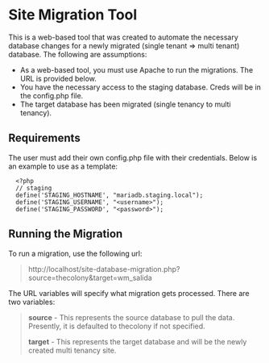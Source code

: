 # Site Migration Tool

This is a web-based tool that was created to automate the necessary database changes for a newly migrated (single tenant => multi tenant) database.  The following are assumptions:

- As a web-based tool, you must use Apache to run the migrations.  The URL is provided below.
- You have the necessary access to the staging database.  Creds will be in the config.php file.
- The target database has been migrated (single tenancy to multi tenancy).

## Requirements

The user must add their own config.php file with their credentials.  Below is an example to use as a template:

```
  <?php
  // staging
  define('STAGING_HOSTNAME', "mariadb.staging.local");
  define('STAGING_USERNAME', "<username>");
  define('STAGING_PASSWORD', "<password>");
```

## Running the Migration

To run a migration, use the following url:

> http://localhost/site-database-migration.php?source=thecolony&target=wm_salida

The URL variables will specify what migration gets processed.  There are two variables:

> **source** - This represents the source database to pull the data.  Presently, it is defaulted to thecolony if not specified.
> 
> **target** - This represents the target database and will be the newly created multi tenancy site.
